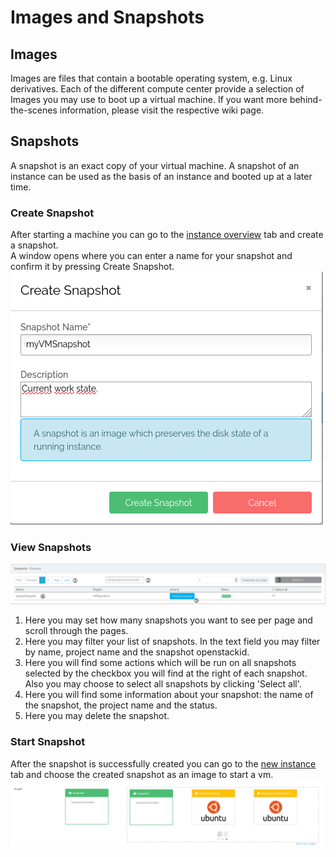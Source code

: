 # Images and Snapshots

## Images
Images are files that contain a bootable operating system, e.g. Linux derivatives. Each of the different compute center provide a selection of Images you may use to boot up a virtual machine. If you want more behind-the-scenes information, please visit the respective wiki page.

## Snapshots
A snapshot is an exact copy of your virtual machine. A snapshot of an instance can be used as the basis of an instance and booted up at a later time. 
### Create Snapshot
After starting a machine you can go to the [instance overview](instance_overview.md#9-actions) tab and create a snapshot.  
A window opens where you can enter a name for your snapshot and confirm it by pressing Create Snapshot.  
![create snapshot](./img/snapshots/create_snapshot.png)
### View Snapshots
![overview](./img/snapshots/overview.png)  

1. Here you may set how many snapshots you want to see per page and scroll through the pages.
2. Here you may filter your list of snapshots. In the text field you may filter by name, project name and the snapshot openstackid.
3. Here you will find some actions which will be run on all snapshots selected by the checkbox you will find at the right of each snapshot. Also you may choose to select all snapshots by clicking 'Select all'.
4. Here you will find some information about your snapshot: the name of the snapshot, the project name and the status.
5. Here you may delete the snapshot.
### Start Snapshot
After the snapshot is successfully created you can go to the [new instance](./new_instance.md) tab and choose the created snapshot as an image to start a vm. ![startvm](./img/snapshots/startsnap.png)
